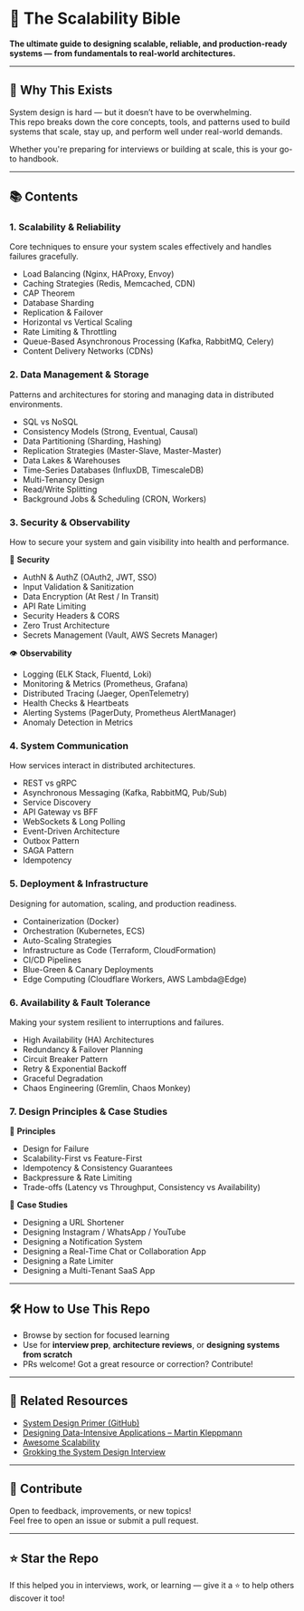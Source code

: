 # 📖 The Scalability Bible

**The ultimate guide to designing scalable, reliable, and production-ready systems — from fundamentals to real-world architectures.**

---

## 🚀 Why This Exists

System design is hard — but it doesn’t have to be overwhelming.  
This repo breaks down the core concepts, tools, and patterns used to build systems that scale, stay up, and perform well under real-world demands.

Whether you're preparing for interviews or building at scale, this is your go-to handbook.

---

## 📚 Contents

### 1. **Scalability & Reliability**

Core techniques to ensure your system scales effectively and handles failures gracefully.

- Load Balancing (Nginx, HAProxy, Envoy)
- Caching Strategies (Redis, Memcached, CDN)
- CAP Theorem
- Database Sharding
- Replication & Failover
- Horizontal vs Vertical Scaling
- Rate Limiting & Throttling
- Queue-Based Asynchronous Processing (Kafka, RabbitMQ, Celery)
- Content Delivery Networks (CDNs)

### 2. **Data Management & Storage**

Patterns and architectures for storing and managing data in distributed environments.

- SQL vs NoSQL
- Consistency Models (Strong, Eventual, Causal)
- Data Partitioning (Sharding, Hashing)
- Replication Strategies (Master-Slave, Master-Master)
- Data Lakes & Warehouses
- Time-Series Databases (InfluxDB, TimescaleDB)
- Multi-Tenancy Design
- Read/Write Splitting
- Background Jobs & Scheduling (CRON, Workers)

### 3. **Security & Observability**

How to secure your system and gain visibility into health and performance.

🔐 **Security**

- AuthN & AuthZ (OAuth2, JWT, SSO)
- Input Validation & Sanitization
- Data Encryption (At Rest / In Transit)
- API Rate Limiting
- Security Headers & CORS
- Zero Trust Architecture
- Secrets Management (Vault, AWS Secrets Manager)

👁️ **Observability**

- Logging (ELK Stack, Fluentd, Loki)
- Monitoring & Metrics (Prometheus, Grafana)
- Distributed Tracing (Jaeger, OpenTelemetry)
- Health Checks & Heartbeats
- Alerting Systems (PagerDuty, Prometheus AlertManager)
- Anomaly Detection in Metrics

### 4. **System Communication**

How services interact in distributed architectures.

- REST vs gRPC
- Asynchronous Messaging (Kafka, RabbitMQ, Pub/Sub)
- Service Discovery
- API Gateway vs BFF
- WebSockets & Long Polling
- Event-Driven Architecture
- Outbox Pattern
- SAGA Pattern
- Idempotency

### 5. **Deployment & Infrastructure**

Designing for automation, scaling, and production readiness.

- Containerization (Docker)
- Orchestration (Kubernetes, ECS)
- Auto-Scaling Strategies
- Infrastructure as Code (Terraform, CloudFormation)
- CI/CD Pipelines
- Blue-Green & Canary Deployments
- Edge Computing (Cloudflare Workers, AWS Lambda@Edge)

### 6. **Availability & Fault Tolerance**

Making your system resilient to interruptions and failures.

- High Availability (HA) Architectures
- Redundancy & Failover Planning
- Circuit Breaker Pattern
- Retry & Exponential Backoff
- Graceful Degradation
- Chaos Engineering (Gremlin, Chaos Monkey)

### 7. **Design Principles & Case Studies**

🧠 **Principles**

- Design for Failure
- Scalability-First vs Feature-First
- Idempotency & Consistency Guarantees
- Backpressure & Rate Limiting
- Trade-offs (Latency vs Throughput, Consistency vs Availability)

🧪 **Case Studies**

- Designing a URL Shortener
- Designing Instagram / WhatsApp / YouTube
- Designing a Notification System
- Designing a Real-Time Chat or Collaboration App
- Designing a Rate Limiter
- Designing a Multi-Tenant SaaS App

---

## 🛠️ How to Use This Repo

- Browse by section for focused learning
- Use for **interview prep**, **architecture reviews**, or **designing systems from scratch**
- PRs welcome! Got a great resource or correction? Contribute!

---

## 📎 Related Resources

- [System Design Primer (GitHub)](https://github.com/donnemartin/system-design-primer)
- [Designing Data-Intensive Applications – Martin Kleppmann](https://dataintensive.net)
- [Awesome Scalability](https://github.com/binhnguyennus/awesome-scalability)
- [Grokking the System Design Interview](https://www.educative.io/courses/grokking-the-system-design-interview)

---

## 🧠 Contribute

Open to feedback, improvements, or new topics!  
Feel free to open an issue or submit a pull request.

---

## ⭐️ Star the Repo

If this helped you in interviews, work, or learning — give it a ⭐️ to help others discover it too!
